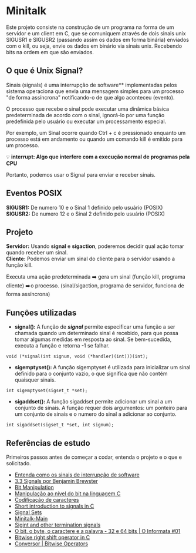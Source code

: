 # Minitalk
Este projeto consiste na construção de um programa na forma de um servidor e um client em C, que se comuniquem através de dois sinais unix SIGUSR1 e SIGUSR2 (passando assim os dados em forma binária) enviados com o kill, ou seja, envie os dados em binário via sinais unix. Recebendo bits na ordem em que são enviados.

## O que é Unix Signal?
Sinais (signals) é uma interrupção de software** implementadas pelos sistema operaciona que envia uma mensagem simples para um processo "de forma assíncrona" notificando-o de que algo aconteceu (evento).

O processo que recebe o sinal pode executar uma dinâmica básica predeterminada de acordo com o sinal, ignorá-lo por uma função predefinida pelo usuário ou executar um processamento especial.

Por exemplo, um Sinal ocorre quando Ctrl + c é pressionado enquanto um processo está em andamento ou quando um comando kill é emitido para um processo.</br>

💡 **interrupt: Algo que interfere com a execução normal de programas pela CPU**

Portanto, podemos usar o Signal para enviar e receber sinais.

## Eventos POSIX
**SIGUSR1:** De numero 10 e o Sinal 1 definido pelo usuário (POSIX)</br>
**SIGUSR2:** De numero 12 e o Sinal 2 definido pelo usuário (POSIX) 

## Projeto 
**Servidor:** Usando **signal** e **sigaction**, poderemos decidir qual ação tomar quando receber um sinal.</br>
**Cliente:** Podemos enviar um sinal do cliente para o servidor usando a função kill.</br>

Executa uma ação predeterminada ➡️ gera um sinal (função kill, programa cliente) ➡️ o processo. (sinal/sigaction, programa de servidor, funciona de forma assíncrona)

## Funções utilizadas

- <b>signal(): </b>
A função de **_signal_** permite especificar uma função a ser chamada quando um determinado sinal é recebido, para que possa tomar algumas medidas em resposta ao sinal. Se bem-sucedida, executa a função e retorna -1 se falhar.

```
void (*signal(int signum, void (*handler)(int)))(int);
```

- <b>sigemptyset(): </b>
A função sigemptyset é utilizada para inicializar um sinal definido para o conjunto vazio, o que significa que não contém quaisquer sinais. 

```
int sigemptyset(sigset_t *set);
```

- <b>sigaddset(): </b>
A função sigaddset permite adicionar um sinal a um conjunto de sinais. A função requer dois argumentos: um ponteiro para um conjunto de sinais e o numero do sinal a adicionar ao conjunto.

```
int sigaddset(sigset_t *set, int signum);
```

## Referências de estudo
Primeiros passos antes de começar a codar, entenda o projeto e o que e solicitado.
- [Entenda como os sinais de interrupção de software](https://blog.pantuza.com/artigos/linux-signals-as-interrupcoes-de-software-na-gestao-de-processos-em-sistemas-operacionais)
- [3.3 Signals por Benjamin Brewster](https://www.youtube.com/watch?v=VwS3dx3uyiQ)
- [Bit Manipulation](https://www.youtube.com/watch?v=7jkIUgLC29I)
- [Manipulação ao nível do bit na linguagem C](https://www.revista-programar.info/artigos/manipulacao-ao-nivel-do-bit-na-linguagem-c/)
- [Codificação de caracteres](https://wiki.inf.ufpr.br/maziero/doku.php?id=prog2:codificacao_de_caracteres#:~:text=Cada%20caractere%20%C3%A9%20codificado%20em%20um%20byte%2C%20mas,feed%2C%20tab%2C%20etc%29%2C%20que%20dependem%20do%20terminal%20utilizado.)
- [Short introduction to signals in C](https://www.youtube.com/watch?v=5We_HtLlAbs)
- [Signal Sets](https://www.gnu.org/software/libc/manual/html_node/Signal-Sets.html)
- [Minitalk-Main](https://velog.io/@sweetykr/Minitalk-Main)
- [Sigint and other termination signals](https://www.baeldung.com/linux/sigint-and-other-termination-signals)
- [O bit, o byte, o caractere e a palavra - 32 e 64 bits | O Informata #01](https://www.youtube.com/watch?v=NYuZXg2GA9g)
- [Bitwise right shift operator in C](https://www.log2base2.com/C/bitwise/bitwise-right-shift-operator-in-c.html)
- [Conversor | Bitwise Operators](http://www.convertalot.com/bitwise_operators.html)
